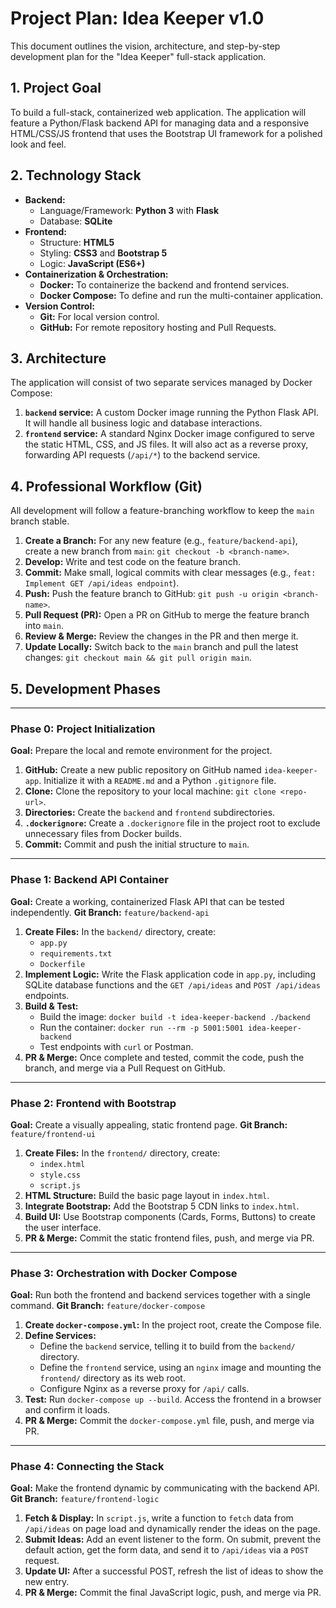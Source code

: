 # Project Plan: Idea Keeper v1.0

This document outlines the vision, architecture, and step-by-step development plan for the "Idea Keeper" full-stack application.

## 1. Project Goal

To build a full-stack, containerized web application. The application will feature a Python/Flask backend API for managing data and a responsive HTML/CSS/JS frontend that uses the Bootstrap UI framework for a polished look and feel.

## 2. Technology Stack

-   **Backend:**
    -   Language/Framework: **Python 3** with **Flask**
    -   Database: **SQLite**
-   **Frontend:**
    -   Structure: **HTML5**
    -   Styling: **CSS3** and **Bootstrap 5**
    -   Logic: **JavaScript (ES6+)**
-   **Containerization & Orchestration:**
    -   **Docker:** To containerize the backend and frontend services.
    -   **Docker Compose:** To define and run the multi-container application.
-   **Version Control:**
    -   **Git:** For local version control.
    -   **GitHub:** For remote repository hosting and Pull Requests.

## 3. Architecture

The application will consist of two separate services managed by Docker Compose:

1.  **`backend` service:** A custom Docker image running the Python Flask API. It will handle all business logic and database interactions.
2.  **`frontend` service:** A standard Nginx Docker image configured to serve the static HTML, CSS, and JS files. It will also act as a reverse proxy, forwarding API requests (`/api/*`) to the backend service.

## 4. Professional Workflow (Git)

All development will follow a feature-branching workflow to keep the `main` branch stable.

1.  **Create a Branch:** For any new feature (e.g., `feature/backend-api`), create a new branch from `main`: `git checkout -b <branch-name>`.
2.  **Develop:** Write and test code on the feature branch.
3.  **Commit:** Make small, logical commits with clear messages (e.g., `feat: Implement GET /api/ideas endpoint`).
4.  **Push:** Push the feature branch to GitHub: `git push -u origin <branch-name>`.
5.  **Pull Request (PR):** Open a PR on GitHub to merge the feature branch into `main`.
6.  **Review & Merge:** Review the changes in the PR and then merge it.
7.  **Update Locally:** Switch back to the `main` branch and pull the latest changes: `git checkout main && git pull origin main`.

## 5. Development Phases

---

### Phase 0: Project Initialization

**Goal:** Prepare the local and remote environment for the project.

1.  **GitHub:** Create a new public repository on GitHub named `idea-keeper-app`. Initialize it with a `README.md` and a Python `.gitignore` file.
2.  **Clone:** Clone the repository to your local machine: `git clone <repo-url>`.
3.  **Directories:** Create the `backend` and `frontend` subdirectories.
4.  **`.dockerignore`:** Create a `.dockerignore` file in the project root to exclude unnecessary files from Docker builds.
5.  **Commit:** Commit and push the initial structure to `main`.

---

### Phase 1: Backend API Container

**Goal:** Create a working, containerized Flask API that can be tested independently.
**Git Branch:** `feature/backend-api`

1.  **Create Files:** In the `backend/` directory, create:
    -   `app.py`
    -   `requirements.txt`
    -   `Dockerfile`
2.  **Implement Logic:** Write the Flask application code in `app.py`, including SQLite database functions and the `GET /api/ideas` and `POST /api/ideas` endpoints.
3.  **Build & Test:**
    -   Build the image: `docker build -t idea-keeper-backend ./backend`
    -   Run the container: `docker run --rm -p 5001:5001 idea-keeper-backend`
    -   Test endpoints with `curl` or Postman.
4.  **PR & Merge:** Once complete and tested, commit the code, push the branch, and merge via a Pull Request on GitHub.

---

### Phase 2: Frontend with Bootstrap

**Goal:** Create a visually appealing, static frontend page.
**Git Branch:** `feature/frontend-ui`

1.  **Create Files:** In the `frontend/` directory, create:
    -   `index.html`
    -   `style.css`
    -   `script.js`
2.  **HTML Structure:** Build the basic page layout in `index.html`.
3.  **Integrate Bootstrap:** Add the Bootstrap 5 CDN links to `index.html`.
4.  **Build UI:** Use Bootstrap components (Cards, Forms, Buttons) to create the user interface.
5.  **PR & Merge:** Commit the static frontend files, push, and merge via PR.

---

### Phase 3: Orchestration with Docker Compose

**Goal:** Run both the frontend and backend services together with a single command.
**Git Branch:** `feature/docker-compose`

1.  **Create `docker-compose.yml`:** In the project root, create the Compose file.
2.  **Define Services:**
    -   Define the `backend` service, telling it to build from the `backend/` directory.
    -   Define the `frontend` service, using an `nginx` image and mounting the `frontend/` directory as its web root.
    -   Configure Nginx as a reverse proxy for `/api/` calls.
3.  **Test:** Run `docker-compose up --build`. Access the frontend in a browser and confirm it loads.
4.  **PR & Merge:** Commit the `docker-compose.yml` file, push, and merge via PR.

---

### Phase 4: Connecting the Stack

**Goal:** Make the frontend dynamic by communicating with the backend API.
**Git Branch:** `feature/frontend-logic`

1.  **Fetch & Display:** In `script.js`, write a function to `fetch` data from `/api/ideas` on page load and dynamically render the ideas on the page.
2.  **Submit Ideas:** Add an event listener to the form. On submit, prevent the default action, get the form data, and send it to `/api/ideas` via a `POST` request.
3.  **Update UI:** After a successful POST, refresh the list of ideas to show the new entry.
4.  **PR & Merge:** Commit the final JavaScript logic, push, and merge via PR.